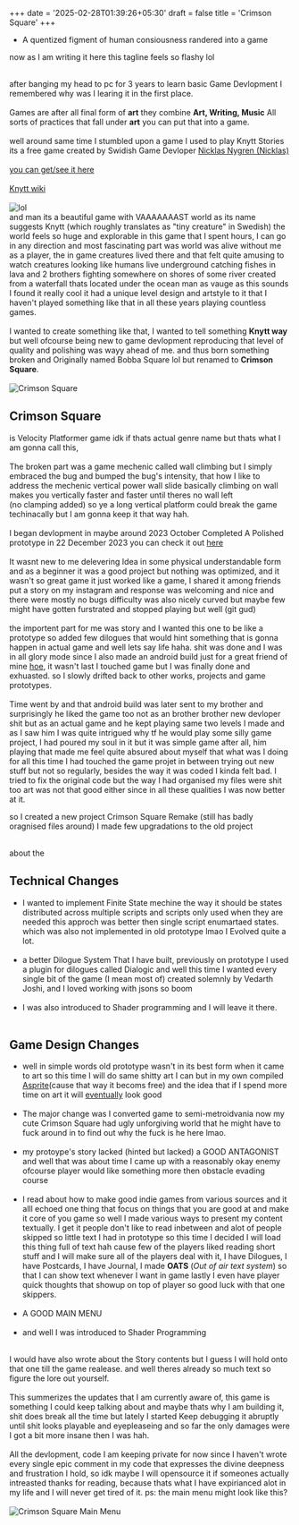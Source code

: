 +++
date = '2025-02-28T01:39:26+05:30'
draft = false
title = 'Crimson Square'
+++

- A quentized figment of human consiousness randered into a game  

now as I am writing it here this tagline feels so flashy lol  
&nbsp;  

after banging my head to pc for 3 years to learn basic Game Devlopment I remembered why was I learing it in the first place.  
&nbsp;  
Games are after all final form of **art** they combine **Art, Writing, Music** All sorts of practices that fall under **art** you can put that into a game.  
&nbsp;  
well around same time I stumbled upon a game I used to play Knytt Stories its a free game created by Swidish Game Devloper
[Nicklas Nygren (Nicklas)](https://en.wikipedia.org/wiki/Nifflas)  
&nbsp;  
[you can get/see it here](http://egomassive.com/ks/)  
&nbsp;  
[Knytt wiki](https://nifflas.fandom.com/wiki/Knytt)  
&nbsp;  
![lol](https://www.rockpapershotgun.com/images/sept07/knytt2.jpg)  
and man its a beautiful game with VAAAAAAAST world as its name suggests
Knytt (which roughly translates as "tiny creature" in Swedish) the world feels so huge and explorable in this game that I spent hours, I can go in any direction and most fascinating part was world was alive without me as a player, the in game creatures lived there and that felt quite amusing to watch creatures looking like humans live underground catching fishes in lava and 2 brothers fighting somewhere on shores of some river created from a waterfall thats located under the ocean man as vauge as this sounds I found it really cool it had a unique level design and artstyle to it that I haven't played something like that in all these years playing countless games.  
&nbsp;  
I wanted to create something like that, I wanted to tell something **Knytt way** but well ofcourse being new to game devlopment reproducing that level of quality and polishing was wayy ahead of me. and thus born something broken and Originally named Bobba Square lol but renamed to **Crimson Square**.  
&nbsp;  
![Crimson Square](../../blogImages/CrimsonSquare/CrimsonSquarebig.png)  

## Crimson Square

is Velocity Platformer game idk if thats actual genre name but thats what I am gonna call this,  
&nbsp;  
The broken part was a game mechenic called wall climbing but I simply embraced the bug and bumped the bug's intensity, that how I like to address the mechenic vertical power wall slide basically climbing on wall makes you vertically faster and faster until theres no wall left  
(no clamping added) so ye a long vertical platform could break the game techinacally but I am gonna keep it that way hah.  
&nbsp;  
I began devlopment in maybe around 2023 October
Completed A Polished prototype in 22 December 2023
you can check it out [here](https://vedarth.itch.io/crimson-square)  
&nbsp;  
It wasnt new to me delevering Idea in some physical understandable form and as a beginner it was a good project but nothing was optimized, and it wasn't so great game it just worked like a game, I shared it among friends put a story on my instagram and response was welcoming and nice and there were mostly no bugs difficulty was also nicely curved but maybe few might have gotten furstrated and stopped playing but well (git gud)  
&nbsp;  
the importent part for me was story and I wanted this one to be like a prototype so added few dilogues that would hint something that is gonna happen in actual game and well lets say life haha.
shit was done and I was in all glory mode since I also made an android build just for a great friend of mine [hoe](), it wasn't last I touched game but I was finally done and exhuasted. so I slowly drifted back to other works, projects and game prototypes.  
&nbsp;  
Time went by and that android build was later sent to my brother and surprisingly he liked the game too not as an brother brother new devloper shit but as an actual game and he kept playing same two levels I made and as I saw him I was quite intrigued why tf he would play some silly game project, I had poured my soul in it but it was simple game after all, him playing that made me feel quite absured about myself that what was I doing for all this time I had touched the game projet in between trying out new stuff but not so regularly, besides the way it was coded I kinda felt bad. I tried to fix the original code but the way I had organised my files were shit too art was not that good either since in all these qualities I was now better at it.

so I created a new project Crimson Square Remake
(still has badly oragnised files around) I made few upgradations to the old project  
&nbsp;

about the  

## Technical Changes

- I wanted to implement Finite State mechine the way it should be states distributed across multiple scripts and scripts only used when they are needed this approch was better then single script enumartaed states. which was also not implemented in old prototype lmao I Evolved quite a lot.  
&nbsp;  
- a better Dilogue System That I have built, previously on prototype I used a plugin for dilogues called Dialogic and well this time I wanted every single bit of the game (I mean most of) created solemnly by Vedarth Joshi, and I loved working with jsons so boom  
&nbsp;  
- I was also introduced to Shader programming and I will leave it there.  
&nbsp;  

## Game Design Changes

- well in simple words old prototype wasn't in its best form when it came to art so this time I will do same shitty art I can but in my own compiled [Asprite](https://www.aseprite.org/)(cause that way it becoms free) and the idea that if I spend more time on art it will [eventually](https://www.youtube.com/watch?v=GHe8kKO8uds) look good  
&nbsp;  
- The major change was I converted game to semi-metroidvania now my cute Crimson Square had ugly unforgiving world that he might have to fuck around in to find out why the fuck is he here lmao.  
&nbsp;  
- my protoype's story lacked (hinted but lacked) a GOOD ANTAGONIST and well that was about time I came up with a reasonably okay enemy ofcourse player would like something more then obstacle evading course  
&nbsp;  
- I read about how to make good indie games from various sources and it alll echoed one thing that focus on things that you are good at and make it core of you game so well I made various ways to present my content textually. I get it people don't like to read inbetween and alot of people skipped so little text I had in prototype so this time I decided I will load this thing full of text hah cause few of the players liked reading short stuff and I will make sure all of the players deal with it, I have Dilogues, I have Postcards, I have Journal, I made **OATS** (*Out of air text system*) so that I can show text whenever I want in game lastly I even have player quick thoughts that showup on top of player so good luck with that one skippers.  
&nbsp;  
- A GOOD MAIN MENU  
&nbsp;  
- and well I was introduced to Shader Programming  
&nbsp;

I would have also wrote about the Story contents but I guess I will hold onto that one till the game realease. and well theres already so much text so figure the lore out yourself.  
&nbsp;  
This summerizes the updates that I am currently aware of, this game is something I could keep talking about and maybe thats why I am building it, shit does break all the time but lately I started Keep debugging it abruptly until shit looks playable and eyepleaseing and so far the only damages were I got a bit more insane then I was hah.  
&nbsp;  
All the devlopment, code I am keeping private for now since I haven't wrote every single epic comment in my code that expresses the divine deepness and frustration I hold, so idk maybe I will opensource it if someones actually intreasted thanks for reading, because thats what I have expirianced alot in my life and I will never get tired of it.
ps: the main menu might look like this?  
&nbsp;  
![Crimson Square Main Menu](../../blogImages/CrimsonSquare/CrimsonSquare.png)  
